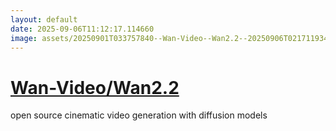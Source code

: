 ```yaml
---
layout: default
date: 2025-09-06T11:12:17.114660
image: assets/20250901T033757840--Wan-Video--Wan2.2--20250906T021711934--cropped.png
---
```


# [Wan-Video/Wan2.2](https://github.com/Wan-Video/Wan2.2)

open source cinematic video generation with diffusion models
